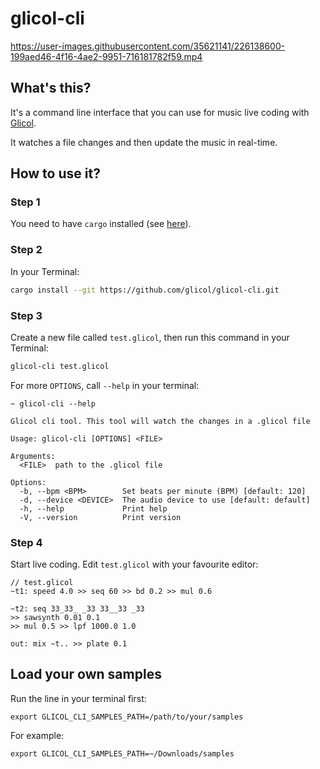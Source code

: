 # glicol-cli

https://user-images.githubusercontent.com/35621141/226138600-199aed46-4f16-4ae2-9951-716181782f59.mp4

## What's this?

It's a command line interface that you can use for music live coding with [Glicol](https://glicol.org).

It watches a file changes and then update the music in real-time.

## How to use it?

### Step 1

You need to have `cargo` installed (see [here](https://doc.rust-lang.org/cargo/getting-started/installation.html)).

### Step 2

In your Terminal:

```sh
cargo install --git https://github.com/glicol/glicol-cli.git
```

### Step 3

Create a new file called `test.glicol`, then run this command in your Terminal:

```sh
glicol-cli test.glicol
```

For more `OPTIONS`, call `--help` in your terminal:

```
~ glicol-cli --help

Glicol cli tool. This tool will watch the changes in a .glicol file

Usage: glicol-cli [OPTIONS] <FILE>

Arguments:
  <FILE>  path to the .glicol file

Options:
  -b, --bpm <BPM>        Set beats per minute (BPM) [default: 120]
  -d, --device <DEVICE>  The audio device to use [default: default]
  -h, --help             Print help
  -V, --version          Print version
```

### Step 4

Start live coding. Edit `test.glicol` with your favourite editor:

```
// test.glicol
~t1: speed 4.0 >> seq 60 >> bd 0.2 >> mul 0.6

~t2: seq 33_33_ _33 33__33 _33
>> sawsynth 0.01 0.1
>> mul 0.5 >> lpf 1000.0 1.0

out: mix ~t.. >> plate 0.1
```

## Load your own samples

Run the line in your terminal first:

`export GLICOL_CLI_SAMPLES_PATH=/path/to/your/samples`

For example:

`export GLICOL_CLI_SAMPLES_PATH=~/Downloads/samples`

